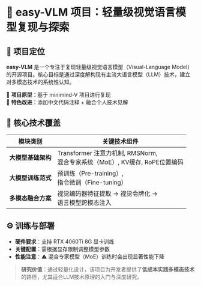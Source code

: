 # 🚀 easy-VLM 项目：轻量级视觉语言模型复现与探索

## 🌟 项目定位
**easy-VLM** 是一个专注于复现轻量级视觉语言模型（Visual-Language Model）的开源项目。核心目标是通过深度解构现有主流大语言模型（LLM）技术，建立对多模态技术的系统性认知。

📌 **项目原型**：基于 minimind-V 项目进行复现  
📌 **特色改进**：添加中文代码注释 + 融合个人技术见解

## 🧠 核心技术覆盖
| 模块类别            | 关键技术组件                          |
|---------------------|---------------------------------------|
| **大模型基础架构**  | Transformer 注意力机制, RMSNorm, <br>混合专家系统（MoE）, KV缓存, RoPE位置编码 |
| **大模型训练范式**  | 预训练（Pre-training）, <br>指令微调（Fine-tuning） |
| **多模态融合方案**  | 视觉编码器特征提取 → 视觉令牌化 → <br>语言模型跨模态注入 |

## ⚙️ 训练与部署
- **硬件要求**：支持 RTX 4060Ti 8G 显卡训练
- **关键配置**：需根据显存限制调整模型参数
- **性能注意**：⚠️ 混合专家模型（MoE）训练时会出现显著性能下降

> **研究价值**：通过轻量化设计，该项目为开发者提供了**低成本实践多模态技术**的路径，尤其适合LLM技术原理的入门与深度研究。
